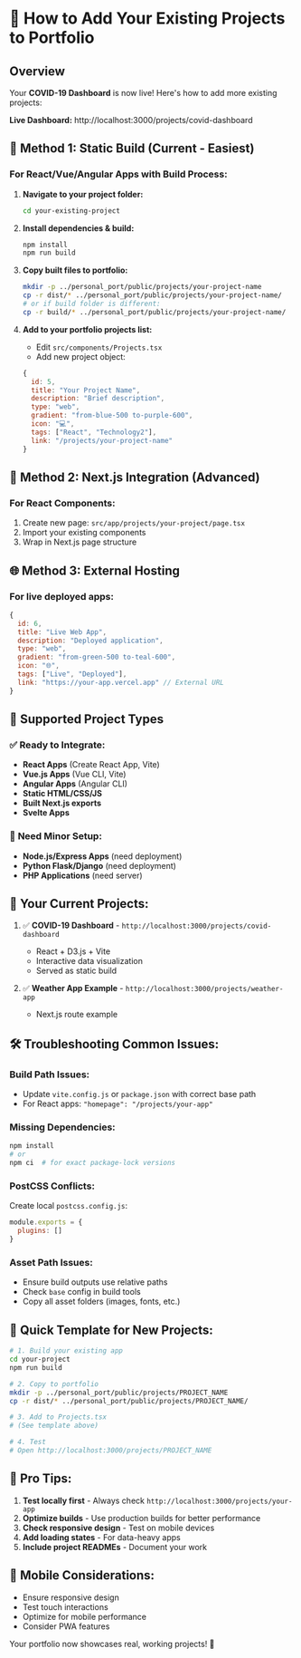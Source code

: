 # 🚀 How to Add Your Existing Projects to Portfolio

## Overview
Your **COVID-19 Dashboard** is now live! Here's how to add more existing projects:

**Live Dashboard:** http://localhost:3000/projects/covid-dashboard

## 🎯 **Method 1: Static Build (Current - Easiest)**

### For React/Vue/Angular Apps with Build Process:

1. **Navigate to your project folder:**
   ```bash
   cd your-existing-project
   ```

2. **Install dependencies & build:**
   ```bash
   npm install
   npm run build
   ```

3. **Copy built files to portfolio:**
   ```bash
   mkdir -p ../personal_port/public/projects/your-project-name
   cp -r dist/* ../personal_port/public/projects/your-project-name/
   # or if build folder is different:
   cp -r build/* ../personal_port/public/projects/your-project-name/
   ```

4. **Add to your portfolio projects list:**
   - Edit `src/components/Projects.tsx`
   - Add new project object:
   ```javascript
   {
     id: 5,
     title: "Your Project Name",
     description: "Brief description",
     type: "web",
     gradient: "from-blue-500 to-purple-600",
     icon: "💻",
     tags: ["React", "Technology2"],
     link: "/projects/your-project-name"
   }
   ```

## 🔧 **Method 2: Next.js Integration (Advanced)**

### For React Components:
1. Create new page: `src/app/projects/your-project/page.tsx`
2. Import your existing components
3. Wrap in Next.js page structure

## 🌐 **Method 3: External Hosting**

### For live deployed apps:
```javascript
{
  id: 6,
  title: "Live Web App",
  description: "Deployed application",
  type: "web",
  gradient: "from-green-500 to-teal-600",
  icon: "🌐",
  tags: ["Live", "Deployed"],
  link: "https://your-app.vercel.app" // External URL
}
```

## 📁 **Supported Project Types**

### ✅ **Ready to Integrate:**
- **React Apps** (Create React App, Vite)
- **Vue.js Apps** (Vue CLI, Vite)
- **Angular Apps** (Angular CLI)
- **Static HTML/CSS/JS**
- **Built Next.js exports**
- **Svelte Apps**

### 🔧 **Need Minor Setup:**
- **Node.js/Express Apps** (need deployment)
- **Python Flask/Django** (need deployment)
- **PHP Applications** (need server)

## 🎨 **Your Current Projects:**

1. ✅ **COVID-19 Dashboard** - `http://localhost:3000/projects/covid-dashboard`
   - React + D3.js + Vite
   - Interactive data visualization
   - Served as static build

2. ✅ **Weather App Example** - `http://localhost:3000/projects/weather-app`
   - Next.js route example

## 🛠️ **Troubleshooting Common Issues:**

### Build Path Issues:
- Update `vite.config.js` or `package.json` with correct base path
- For React apps: `"homepage": "/projects/your-app"`

### Missing Dependencies:
```bash
npm install
# or
npm ci  # for exact package-lock versions
```

### PostCSS Conflicts:
Create local `postcss.config.js`:
```javascript
module.exports = {
  plugins: []
}
```

### Asset Path Issues:
- Ensure build outputs use relative paths
- Check `base` config in build tools
- Copy all asset folders (images, fonts, etc.)

## 🚀 **Quick Template for New Projects:**

```bash
# 1. Build your existing app
cd your-project
npm run build

# 2. Copy to portfolio
mkdir -p ../personal_port/public/projects/PROJECT_NAME
cp -r dist/* ../personal_port/public/projects/PROJECT_NAME/

# 3. Add to Projects.tsx
# (See template above)

# 4. Test
# Open http://localhost:3000/projects/PROJECT_NAME
```

## 🎯 **Pro Tips:**

1. **Test locally first** - Always check `http://localhost:3000/projects/your-app`
2. **Optimize builds** - Use production builds for better performance
3. **Check responsive design** - Test on mobile devices
4. **Add loading states** - For data-heavy apps
5. **Include project READMEs** - Document your work

## 📱 **Mobile Considerations:**
- Ensure responsive design
- Test touch interactions
- Optimize for mobile performance
- Consider PWA features

Your portfolio now showcases real, working projects! 🎉 